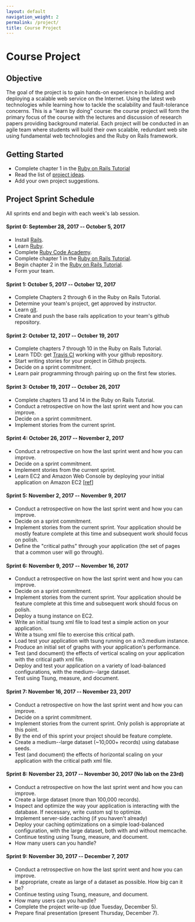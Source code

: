 ```yaml
---
layout: default
navigation_weight: 2
permalink: /project/
title: Course Project
---
```


# Course Project

## Objective

The goal of the project is to gain hands-on experience in building and
deploying a scalable web service on the Internet. Using the latest web
technologies while learning how to tackle the scalability and fault-tolerance
concerns. This is a "learn by doing" course: the course project will form the
primary focus of the course with the lectures and discussion of research papers
providing background material. Each project will be conducted in an agile team
where students will build their own scalable, redundant web site using
fundamental web technologies and the Ruby on Rails framework.


## Getting Started

* Complete chapter 1 in the
  [Ruby on Rails Tutorial](https://www.railstutorial.org/book/beginning)
* Read the list of [project ideas](/project_ideas/).
* Add your own project suggestions.

## Project Sprint Schedule

All sprints end and begin with each week's lab session.

#### Sprint 0: September 28, 2017 -- October 5, 2017
* Install [Rails](http://rubyonrails.org/).
* Learn [Ruby](https://www.ruby-lang.org/en/).
* Complete [Ruby Code Academy](https://www.codecademy.com/tracks/ruby).
* Complete chapter 1 in the
  [Ruby on Rails Tutorial](https://www.railstutorial.org/book/beginning).
* Begin chapter 2 in the
  [Ruby on Rails Tutorial](https://www.railstutorial.org/book/toy_app).
* Form your team.

#### Sprint 1: October 5, 2017 -- October 12, 2017
* Complete Chapters 2 through 6 in the Ruby on Rails Tutorial.
* Determine your team's project, get approved by instructor.
* Learn [git](http://rogerdudler.github.io/git-guide/).
* Create and push the base rails application to your team's github repository.

#### Sprint 2: October 12, 2017 -- October 19, 2017
* Complete chapters 7 through 10 in the Ruby on Rails Tutorial.
* Learn TDD: get [Travis CI](http://docs.travis-ci.com) working with your
  github repository.
* Start writing stories for your project in Github projects.
* Decide on a sprint commitment.
* Learn pair programming through pairing up on the first few stories.

#### Sprint 3: October 19, 2017 -- October 26, 2017
* Complete chapters 13 and 14 in the Ruby on Rails Tutorial.
* Conduct a retrospective on how the last sprint went and how you can improve.
* Decide on a sprint commitment.
* Implement stories from the current sprint.

#### Sprint 4: October 26, 2017 -- November 2, 2017
* Conduct a retrospective on how the last sprint went and how you can improve.
* Decide on a sprint commitment.
* Implement stories from the current sprint.
* Learn EC2 and Amazon Web Console by deploying your initial application on
  Amazon EC2 [[ref](/slides/2017/labs/elastic_beanstalk.html)]

#### Sprint 5: November 2, 2017 -- November 9, 2017
* Conduct a retrospective on how the last sprint went and how you can improve.
* Decide on a sprint commitment.
* Implement stories from the current sprint. Your application should be mostly
  feature complete at this time and subsequent work should focus on polish.
* Define the "critical paths" through your application (the set of pages that a
  common user will go through).

#### Sprint 6: November 9, 2017 -- November 16, 2017
* Conduct a retrospective on how the last sprint went and how you can improve.
* Decide on a sprint commitment.
* Implement stories from the current sprint. Your application should be feature
  complete at this time and subsequent work should focus on polish.
* Deploy a tsung instance on EC2.
* Write an initial tsung xml file to load test a simple action on your
  application.
* Write a tsung xml file to exercise this critical path.
* Load test your application with tsung running on a m3.medium instance.
* Produce an initial set of graphs with your application's performance.
* Test (and document) the effects of vertical scaling on your application with
  the critical path xml file.
* Deploy and test your application on a variety of load-balanced
  configurations, with the medium--large dataset.
* Test using Tsung, measure, and document.

#### Sprint 7: November 16, 2017 -- November 23, 2017
* Conduct a retrospective on how the last sprint went and how you can improve.
* Decide on a sprint commitment.
* Implement stories from the current sprint. Only polish is appropriate at this
  point.
* By the end of this sprint your project should be feature complete.
* Create a medium--large dataset (~10,000+ records) using database seeds.
* Test (and document) the effects of horizontal scaling on your application
  with the critical path xml file.

#### Sprint 8: November 23, 2017 -- November 30, 2017 (No lab on the 23rd)
* Conduct a retrospective on how the last sprint went and how you can improve.
* Create a large dataset (more than 100,000 records).
* Inspect and optimize the way your application is interacting with the
  database. If necessary, write custom sql to optimize.
* Implement server-side caching (if you haven't already)
* Deploy your caching optimizations on a simple load-balanced configuration,
  with the large dataset, both with and without memcache.
* Continue testing using Tsung, measure, and document.
* How many users can you handle?

#### Sprint 9: November 30, 2017 -- December 7, 2017
* Conduct a retrospective on how the last sprint went and how you can improve.
* If appropriate, create as large of a dataset as possible. How big can it be?
* Continue testing using Tsung, measure, and document.
* How many users can you handle?
* Complete the project write-up (due Tuesday, December 5).
* Prepare final presentation (present Thursday, December 7).
